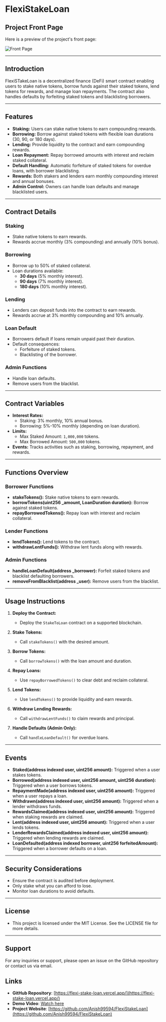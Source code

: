 # FlexiStakeLoan

## Project Front Page

Here is a preview of the project's front page:

![Front Page](client/src/assets/FlexiStakeLoanFrontpage.png)

---

## Introduction
FlexiSTakeLoan is a decentralized finance (DeFi) smart contract enabling users to stake native tokens, borrow funds against their staked tokens, lend tokens for rewards, and manage loan repayments. The contract also handles defaults by forfeiting staked tokens and blacklisting borrowers.

---

## Features
- **Staking:** Users can stake native tokens to earn compounding rewards.
- **Borrowing:** Borrow against staked tokens with flexible loan durations (30, 90, or 180 days).
- **Lending:** Provide liquidity to the contract and earn compounding rewards.
- **Loan Repayment:** Repay borrowed amounts with interest and reclaim staked collateral.
- **Default Handling:** Automatic forfeiture of staked tokens for overdue loans, with borrower blacklisting.
- **Rewards:** Both stakers and lenders earn monthly compounding interest and annual bonuses.
- **Admin Control:** Owners can handle loan defaults and manage blacklisted users.

---

## Contract Details
### Staking
- Stake native tokens to earn rewards.
- Rewards accrue monthly (3% compounding) and annually (10% bonus).

### Borrowing
- Borrow up to 50% of staked collateral.
- Loan durations available:
  - **30 days** (5% monthly interest).
  - **90 days** (7% monthly interest).
  - **180 days** (10% monthly interest).

### Lending
- Lenders can deposit funds into the contract to earn rewards.
- Rewards accrue at 3% monthly compounding and 10% annually.

### Loan Default
- Borrowers default if loans remain unpaid past their duration.
- Default consequences:
  - Forfeiture of staked tokens.
  - Blacklisting of the borrower.

### Admin Functions
- Handle loan defaults.
- Remove users from the blacklist.

---

## Contract Variables
- **Interest Rates:**
  - Staking: 3% monthly, 10% annual bonus.
  - Borrowing: 5%-10% monthly (depending on loan duration).
- **Limits:**
  - Max Staked Amount: `1,000,000` tokens.
  - Max Borrowed Amount: `500,000` tokens.
- **Events:** Tracks activities such as staking, borrowing, repayment, and rewards.

---

## Functions Overview
### Borrower Functions
- **stakeTokens():** Stake native tokens to earn rewards.
- **borrowTokens(uint256 _amount, LoanDuration duration):** Borrow against staked tokens.
- **repayBorrowedTokens():** Repay loan with interest and reclaim collateral.

### Lender Functions
- **lendTokens():** Lend tokens to the contract.
- **withdrawLentFunds():** Withdraw lent funds along with rewards.

### Admin Functions
- **handleLoanDefault(address _borrower):** Forfeit staked tokens and blacklist defaulting borrowers.
- **removeFromBlacklist(address _user):** Remove users from the blacklist.

---

## Usage Instructions
1. **Deploy the Contract:**
   - Deploy the `StakeToLoan` contract on a supported blockchain.

2. **Stake Tokens:**
   - Call `stakeTokens()` with the desired amount.

3. **Borrow Tokens:**
   - Call `borrowTokens()` with the loan amount and duration.

4. **Repay Loans:**
   - Use `repayBorrowedTokens()` to clear debt and reclaim collateral.

5. **Lend Tokens:**
   - Use `lendTokens()` to provide liquidity and earn rewards.

6. **Withdraw Lending Rewards:**
   - Call `withdrawLentFunds()` to claim rewards and principal.

7. **Handle Defaults (Admin Only):**
   - Call `handleLoanDefault()` for overdue loans.

---

## Events
- **Staked(address indexed user, uint256 amount):** Triggered when a user stakes tokens.
- **Borrowed(address indexed user, uint256 amount, uint256 duration):** Triggered when a user borrows tokens.
- **RepaymentMade(address indexed user, uint256 amount):** Triggered when a user repays a loan.
- **Withdrawn(address indexed user, uint256 amount):** Triggered when a lender withdraws funds.
- **RewardsClaimed(address indexed user, uint256 amount):** Triggered when staking rewards are claimed.
- **Lent(address indexed user, uint256 amount):** Triggered when a user lends tokens.
- **LenderRewardsClaimed(address indexed user, uint256 amount):** Triggered when lending rewards are claimed.
- **LoanDefaulted(address indexed borrower, uint256 forfeitedAmount):** Triggered when a borrower defaults on a loan.

---

## Security Considerations
- Ensure the contract is audited before deployment.
- Only stake what you can afford to lose.
- Monitor loan durations to avoid defaults.

---

## License
- This project is licensed under the MIT License. See the LICENSE file for more details.

---

## Support

For any inquiries or support, please open an issue on the GitHub repository or contact us via email.

## Links

- **GitHub Repository**: [https://flexi-stake-loan.vercel.app/](https://flexi-stake-loan.vercel.app/)
- **Demo Video**: [Watch here](#)
- **Project Website**: [https://github.com/Anish99594/FlexiStakeLoan](https://github.com/Anish99594/FlexiStakeLoan)


